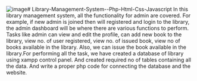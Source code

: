 ![image](https://github.com/user-attachments/assets/29c2e036-ea4b-466c-a033-12ea3b85b687)# Library-Management-System--Php-Html-Css-Javascript
In this library management system, all the functionality for admin are covered. For example, if new admin is joined then will registered and login to the library, the admin dashboard will be where there are various functions to perform. Tasks like admin can view and edit the profile, can add new book to the library, view no. of user registered, view no. of issued book, view no of books available in the library. Also, we can issue the book available in the library.For performing all the task, we have created a database of library using xampp control panel. And created required no of tables containing all the data. And write a proper php code for connecting the database and the website.
